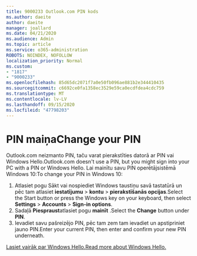 ```yaml
---
title: 9000233 Outlook.com PIN kods
ms.author: daeite
author: daeite
manager: joallard
ms.date: 04/21/2020
ms.audience: Admin
ms.topic: article
ms.service: o365-administration
ROBOTS: NOINDEX, NOFOLLOW
localization_priority: Normal
ms.custom:
- "1817"
- "9000233"
ms.openlocfilehash: 85d65dc2071f7a0e50fb096ae881b2e344410435
ms.sourcegitcommit: c6692ce0fa1358ec3529e59ca0ecdfdea4cdc759
ms.translationtype: MT
ms.contentlocale: lv-LV
ms.lasthandoff: 09/15/2020
ms.locfileid: "47798203"
---
```

# <a name="change-your-pin"></a><span data-ttu-id="7eb9b-102">PIN maiņa</span><span class="sxs-lookup"><span data-stu-id="7eb9b-102">Change your PIN</span></span>

<span data-ttu-id="7eb9b-103">Outlook.com neizmanto PIN, taču varat pierakstīties datorā ar PIN vai Windows Hello.</span><span class="sxs-lookup"><span data-stu-id="7eb9b-103">Outlook.com doesn't use a PIN, but you might sign into your PC with a PIN or Windows Hello.</span></span> <span data-ttu-id="7eb9b-104">Lai mainītu savu PIN operētājsistēmā Windows 10:</span><span class="sxs-lookup"><span data-stu-id="7eb9b-104">To change your PIN in Windows 10:</span></span>

1. <span data-ttu-id="7eb9b-105">Atlasiet pogu Sākt vai nospiediet Windows taustiņu savā tastatūrā un pēc tam atlasiet **iestatījumu**  >  **kontu**  >  **pierakstīšanās opcijas**.</span><span class="sxs-lookup"><span data-stu-id="7eb9b-105">Select the Start button or press the Windows key on your keyboard, then select **Settings** > **Accounts** > **Sign-in options**.</span></span>
2. <span data-ttu-id="7eb9b-106">Sadaļā **Piespraust**atlasiet pogu **mainīt** .</span><span class="sxs-lookup"><span data-stu-id="7eb9b-106">Select the **Change** button under **PIN**.</span></span>
3. <span data-ttu-id="7eb9b-107">Ievadiet savu pašreizējo PIN, pēc tam zem tam ievadiet un apstipriniet jauno PIN.</span><span class="sxs-lookup"><span data-stu-id="7eb9b-107">Enter your current PIN, then enter and confirm your new PIN underneath.</span></span>

[<span data-ttu-id="7eb9b-108">Lasiet vairāk par Windows Hello.</span><span class="sxs-lookup"><span data-stu-id="7eb9b-108">Read more about Windows Hello.</span></span>](https://support.microsoft.com/help/17215/)